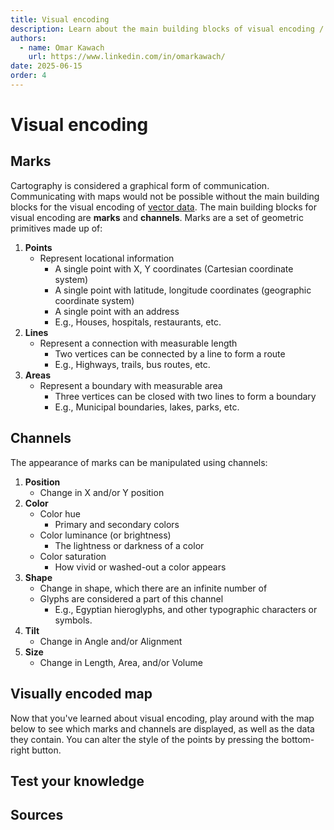 ```yaml
---
title: Visual encoding
description: Learn about the main building blocks of visual encoding / data visualization.
authors:
  - name: Omar Kawach
    url: https://www.linkedin.com/in/omarkawach/
date: 2025-06-15
order: 4
---
```


# Visual encoding

## Marks

Cartography is considered a graphical form of communication. Communicating with maps would not be possible without the main building blocks for the visual encoding of [vector data](/lessons/spatial-data#types-of-spatial-data). The main building blocks for visual encoding are **marks** and **channels**. Marks are a set of geometric primitives made up of:

1. **Points**
   - Represent locational information
     - A single point with X, Y coordinates (Cartesian coordinate system)
     - A single point with latitude, longitude coordinates (geographic coordinate system)
     - A single point with an address
     - E.g., Houses, hospitals, restaurants, etc.
2. **Lines**
   - Represent a connection with measurable length
     - Two vertices can be connected by a line to form a route
     - E.g., Highways, trails, bus routes, etc.
3. **Areas**
   - Represent a boundary with measurable area
     - Three vertices can be closed with two lines to form a boundary
     - E.g., Municipal boundaries, lakes, parks, etc.

<ContentFigure 
   :imgSrc="'/assets/images/marks.png'" 
   :description="'Types of marks'"
   :anchorHref="'https://creativecommons.org/licenses/by-nc-sa/4.0/'"
   :anchorText="'Credit: PennState licensed under CC BY-ND 2.0'"
/>

## Channels

The appearance of marks can be manipulated using channels:

1. **Position**
   - Change in X and/or Y position
2. **Color**
   - Color hue
     - Primary and secondary colors
   - Color luminance (or brightness)
     - The lightness or darkness of a color
   - Color saturation
     - How vivid or washed-out a color appears
3. **Shape**
   - Change in shape, which there are an infinite number of
   - Glyphs are considered a part of this channel
     - E.g., Egyptian hieroglyphs, and other typographic characters or symbols.
4. **Tilt**
   - Change in Angle and/or Alignment
5. **Size**
   - Change in Length, Area, and/or Volume

<ContentFigure 
   :imgSrc="'/assets/images/channels.png'" 
   :description="'Types of channels'"
   :anchorHref="'https://creativecommons.org/licenses/by-nc-sa/4.0/'"
   :anchorText="'Credit: PennState licensed under CC BY-ND 2.0'"
/>

## Visually encoded map

Now that you've learned about visual encoding, play around with the map below to see which marks and channels are displayed, as well as the data they contain. You can alter the style of the points by pressing the bottom-right button.

<VisualVariables />

## Test your knowledge

<Quiz :quiz-data="{
  questions: [
    {
      question: 'When you hovered over a hospital, was the location information represented as an address or latitude, longitude coordinate?',
      options: [
        {
          answer: 'Address',
          key: 1
        },
        {
          answer: 'Latitude, longitude coordinate',
          key: 2
        }
      ],
      correctAnswer: 1
    },
    {
      question: 'When you hovered over a ward, was the size represented as a length, area, or volume?',
      options: [
        {
          answer: 'Length',
          key: 1
        },
        {
          answer: 'Area',
          key: 2
        },
        {
          answer: 'Volume',
          key: 3
        }
      ],
      correctAnswer: 2
    },
    {
      question: 'When you hovered over a highway, was the size represented as a length, area, or volume?',
      options: [
        {
          answer: 'Length',
          key: 1
        },
        {
          answer: 'Area',
          key: 2
        },
        {
          answer: 'Volume',
          key: 3
        }
      ],
      correctAnswer: 1
    },
    {
      question: 'The Hospitals dataset possesses which mark and channels?',
      options: [
        {
          answer: 'Point, Position, Color, and Shape',
          key: 1
        },
        {
          answer: 'Point, Position, Color, Tilt, and Shape',
          key: 2
        },
        {
          answer: 'Point, Position, Color, Tilt, Area, and Shape',
          key: 3
        }
      ],
      correctAnswer: 1
    },
    {
      question: 'Though a hospital could change in shape an infinite number of times, how many shape styles did you count in the Visually Encoded Map? (on desktop browsers)',
      options: [
        {
          answer: '6',
          key: 1
        },
        {
          answer: '3',
          key: 2
        },
        {
          answer: '2',
          key: 3
        },
        {
          answer: '4',
          key: 4
        }
      ],
      correctAnswer: 4
    }
  ]
}" />

## Sources

<Sources :sources="[
  {
    title: 'Visualization Analysis and Design',
    author: 'Tamara Munzner',
    url: 'https://www.cs.ubc.ca/~tmm/vadbook/',
  },
  {
      title: 'Jacques Bertin\'s Semiology of Graphics',
      author: 'Information Visuals',
      url: 'https://www.informationvisuals.com/information-design-theory/jacques-bertins-semiology-of-graphics',
  },
  {
    title: 'Geometric Primitive',
    author: 'Wikipedia',
    url: 'https://en.wikipedia.org/wiki/Geometric_primitive',
  },
  {
    title: 'Visual Variables',
    author: 'infovis-wiki',
    url: 'https://infovis-wiki.net/wiki/Visual_Variables',
  },
]" />